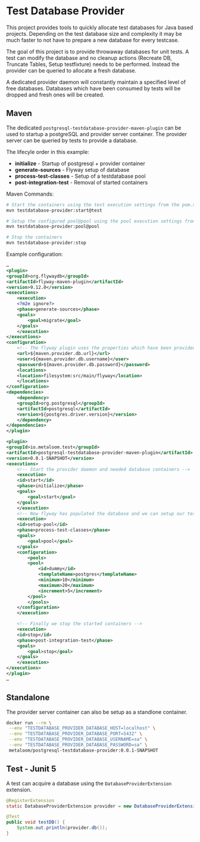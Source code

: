 # Test Database Provider

This project provides tools to quickly allocate test databases for Java based projects.
Depending on the test database size and complexity it may be much faster to not have to prepare a new database for every testcase.

The goal of this project is to provide throwaway databases for unit tests. A test can modify the database and no cleanup actions (Recreate DB, Truncate Tables, Setup testfixture) needs to be performed.
Instead the provider can be queried to allocate a fresh database.

A dedicated provider daemon will constantly maintain a specified level of free databases. Databases which have been consumed by tests will be dropped and fresh ones will be created.


## Maven

The dedicated `postgresql-testdatabase-provider-maven-plugin` can be used to startup a postgreSQL and provider server container. The provider server can be queried by tests to provide a database.

The lifecyle order in this example:

* **initialize** - Startup of postgresql + provider container
* **generate-sources** - Flyway setup of database
* **process-test-classes** - Setup of a testdatabase pool
* **post-integration-test** - Removal of started containers

Maven Commands:

```bash
# Start the containers using the test execution settings from the pom.xml
mvn testdatabase-provider:start@test

# Setup the configured pool@pool using the pool execution settings from the pom.xml
mvn testdatabase-provider:pool@pool

# Stop the containers
mvn testdatabase-provider:stop
```

Example configuration:

```xml
…
<plugin>
<groupId>org.flywaydb</groupId>
<artifactId>flyway-maven-plugin</artifactId>
<version>9.12.0</version>
<executions>
    <execution>
    <?m2e ignore?>
    <phase>generate-sources</phase>
    <goals>
        <goal>migrate</goal>
    </goals>
    </execution>
</executions>
<configuration>
    <!-- The flyway plugin uses the properties which have been provided by the provider-maven-plugin. -->
    <url>${maven.provider.db.url}</url>
    <user>${maven.provider.db.username}</user>
    <password>${maven.provider.db.password}</password>
    <locations>
    <location>filesystem:src/main/flyway</location>
    </locations>
</configuration>
<dependencies>
    <dependency>
    <groupId>org.postgresql</groupId>
    <artifactId>postgresql</artifactId>
    <version>${postgres.driver.version}</version>
    </dependency>
</dependencies>
</plugin>

<plugin>
<groupId>io.metaloom.test</groupId>
<artifactId>postgresql-testdatabase-provider-maven-plugin</artifactId>
<version>0.0.1-SNAPSHOT</version>
<executions>
    <!-- Start the provider daemon and needed database containers -->
    <execution>
    <id>start</id>
    <phase>initialize</phase>
    <goals>
        <goal>start</goal>
    </goals>
    </execution>
    <!-- Now flyway has populated the database and we can setup our test database pool -->
    <execution>
    <id>setup-pool</id>
    <phase>process-test-classes</phase>
    <goals>
        <goal>pool</goal>
    </goals>
    <configuration>
        <pools>
        <pool>
            <id>dummy</id>
            <templateName>postgres</templateName>
            <minimum>10</minimum>
            <maximum>20</maximum>
            <increment>5</increment>
        </pool>
        </pools>
    </configuration>
    </execution>

    <!-- Finally we stop the started containers -->
    <execution>
    <id>stop</id>
    <phase>post-integration-test</phase>
    <goals>
        <goal>stop</goal>
    </goals>
    </execution>
</executions>
</plugin>
…
```

## Standalone

The provider server container can also be setup as a standlone container.

```bash
docker run --rm \
 --env "TESTDATABASE_PROVIDER_DATABASE_HOST=localhost" \
 --env "TESTDATABASE_PROVIDER_DATABASE_PORT=5432" \
 --env "TESTDATABASE_PROVIDER_DATABASE_USERNAME=sa" \
 --env "TESTDATABASE_PROVIDER_DATABASE_PASSWORD=sa" \
 metaloom/postgresql-testdatabase-provider:0.0.1-SNAPSHOT
```

## Test - Junit 5

A test can acquire a database using the `DatabaseProviderExtension` extension.

```java
@RegisterExtension
static DatabaseProviderExtension provider = new DatabaseProviderExtension();

@Test
public void testDB() {
    System.out.println(provider.db());
}
```
